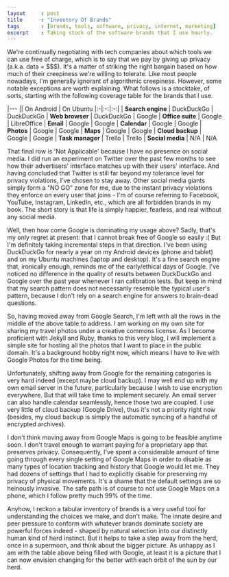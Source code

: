 ```yaml
---
layout     : post
title      : "Inventory Of Brands"
tags       : [brands, tools, software, privacy, internet, marketing]
excerpt    : Taking stock of the software brands that I use hourly.
---
```



We're continually negotiating with tech companies about which tools we can use
free of charge, which is to say that we pay by giving up privacy (a.k.a. data =
$$$). It's a matter of striking the right bargain based on how much of their
creepiness we're willing to tolerate. Like most people nowadays, I'm generally
ignorant of algorithmic creepiness. However, some notable exceptions are worth
explaining. What follows is a stocktake, of sorts, starting with the following
coverage table for the brands that I use.

|---
|| On Android | On Ubuntu
|:-|:-:|:-:|
| **Search engine** | DuckDuckGo | DuckDuckGo
| **Web browser** | DuckDuckGo | Google
| **Office suite** | Google | LibreOffice
| **Email** | Google | Google
| **Calendar** | Google | Google
| **Photos** | Google | Google
| **Maps** | Google | Google
| **Cloud backup** | Google | Google
| **Task manager** | Trello | Trello
| **Social media** | N/A | N/A


That final row is 'Not Applicable' because I have no presence on social
media. I did run an experiment on Twitter over the past few months to see how
their advertisers' interface matches up with their users' interface. And having
concluded that Twitter is still far beyond my tolerance level for privacy
violations, I've chosen to stay away. Other social media giants simply form a
"NO GO" zone for me, due to the instant privacy violations they enforce on
every user that joins - I'm of course referring to Facebook, YouTube,
Instagram, LinkedIn, etc., which are all forbidden brands in my book. The short
story is that life is simply happier, fearless, and real without any social
media.

Well, then how come Google is dominating my usage above? Sadly, that's my only
regret at present: that I cannot break free of Google so easily :( But I'm
definitely taking incremental steps in that direction. I've been using
DuckDuckGo for nearly a year on my Android devices (phone and tablet) and on my
Ubuntu machines (laptop and desktop). It's a fine search engine that,
ironically enough, reminds me of the early/ethical days of Google. I've noticed
no difference in the quality of results between DuckDuckGo and Google over the
past year whenever I ran calibration tests. But keep in mind that my search
pattern does not necessarily resemble the typical user's pattern, because I
don't rely on a search engine for answers to brain-dead questions.

So, having moved away from Google Search, I'm left with all the rows in the
middle of the above table to address. I am working on my own site for sharing
my travel photos under a creative commons license. As I become proficient with
Jekyll and Ruby, thanks to this very blog, I will implement a simple site for
hosting all the photos that I want to place in the public domain. It's a
background hobby right now, which means I have to live with Google Photos for
the time being.

Unfortunately, shifting away from Google for the remaining categories is very
hard indeed (except maybe cloud backup). I may well end up with my own email
server in the future, particularly because I wish to use encryption
everywhere. But that will take time to implement securely. An email server can
also handle calendar seamlessly, hence those two are coupled. I use very little
of cloud backup (Google Drive), thus it's not a priority right now (besides, my
cloud backup is simply the automatic syncing of a handful of encrypted
archives).

I don't think moving away from Google Maps is going to be feasible anytime
soon. I don't travel enough to warrant paying for a proprietary app that
preserves privacy. Consequently, I've spent a considerable amount of time going
through every single setting of Google Maps in order to disable as many types
of location tracking and history that Google would let me. They had dozens of
settings that I had to explicitly disable for preserving my privacy of physical
movements. It's a shame that the default settings are so heinously
invasive. The safe path is of course to not use Google Maps on a phone, which I
follow pretty much 99% of the time.

Anyhow, I reckon a tabular inventory of brands is a very useful tool for
understanding the choices we make, and don't make. The innate desire and peer
pressure to conform with whatever brands dominate society are powerful forces
indeed - shaped by natural selection into our distinctly human kind of herd
instinct. But it helps to take a step away from the herd, once in a supermoon,
and think about the bigger picture. As unhappy as I am with the table above
being filled with Google, at least it is a picture that I can now envision
changing for the better with each orbit of the sun by our herd.
